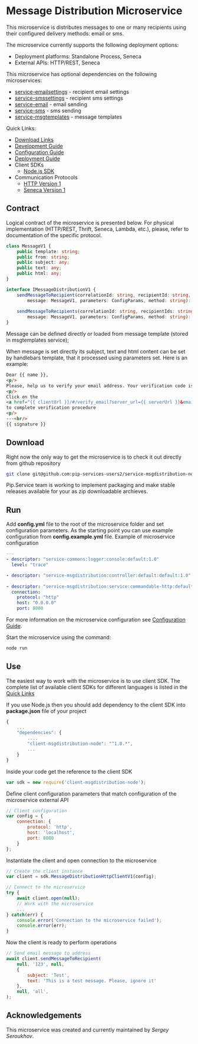 # Message Distribution Microservice

This microservice is distributes messages to one or many recipients
using their configured delivery methods: email or sms.

The microservice currently supports the following deployment options:
* Deployment platforms: Standalone Process, Seneca
* External APIs: HTTP/REST, Seneca

This microservice has optional dependencies on the following microservices:
- [service-emailsettings](https://github.com/pip-services-users2/service-emailsettings) - recipient email settings
- [service-smssettings](https://github.com/pip-services-users2/service-emailsettings) - recipient sms settings
- [service-email](https://github.com/pip-services-infrastructure2/service-email) - email sending
- [service-sms](https://github.com/pip-services-infrastructure2/service-sms) - sms sending
- [service-msgtemplates](https://github.com/pip-services-content2/service-msgtemplates) - message templates

<a name="links"></a> Quick Links:

* [Download Links](doc/Downloads.md)
* [Development Guide](doc/Development.md)
* [Configuration Guide](doc/Configuration.md)
* [Deployment Guide](doc/Deployment.md)
* Client SDKs
  - [Node.js SDK](https://github.com/pip-services-users2/client-msgdistribution-node)
* Communication Protocols
  - [HTTP Version 1](doc/HttpProtocolV1.md)
  - [Seneca Version 1](doc/SenecaProtocolV1.md)

##  Contract

Logical contract of the microservice is presented below. For physical implementation (HTTP/REST, Thrift, Seneca, Lambda, etc.),
please, refer to documentation of the specific protocol.

```typescript
class MessageV1 {
    public template: string;
    public from: string;
    public subject: any;
    public text: any;
    public html: any;
}

interface IMessageDistributionV1 {
    sendMessageToRecipient(correlationId: string, recipientId: string, subscription: string,
        message: MessageV1, parameters: ConfigParams, method: string): Promise<void>;
    
    sendMessageToRecipients(correlationId: string, recipientIds: string[], subscription: string,
        message: MessageV1, parameters: ConfigParams, method: string): Promise<void>;
}
```

Message can be defined directly or loaded from message template (stored in msgtemplates service);

When message is set directly its subject, text and html content can be set by handlebars template,
that it processed using parameters set. Here is an example:

```html
Dear {{ name }},
<p/>
Please, help us to verify your email address. Your verification code is {{ code }}.
<p/>
Click on the 
<a href="{{ clientUrl }}/#/verify_email?server_url={{ serverUrl }}&email={{ email }}&code={{ code }}">link</a>
to complete verification procedure
<p/>
---<br/>
{{ signature }}
```

## Download

Right now the only way to get the microservice is to check it out directly from github repository
```bash
git clone git@github.com:pip-services-users2/service-msgdistribution-node.git
```

Pip.Service team is working to implement packaging and make stable releases available for your 
as zip downloadable archieves.

## Run

Add **config.yml** file to the root of the microservice folder and set configuration parameters.
As the starting point you can use example configuration from **config.example.yml** file. 
Example of microservice configuration
```yaml
---
- descriptor: "service-commons:logger:console:default:1.0"
  level: "trace"

- descriptor: "service-msgdistribution:controller:default:default:1.0"
  
- descriptor: "service-msgdistribution:service:commandable-http:default:1.0"
  connection:
    protocol: "http"
    host: "0.0.0.0"
    port: 8080
```
 
For more information on the microservice configuration see [Configuration Guide](Configuration.md).

Start the microservice using the command:
```bash
node run
```

## Use

The easiest way to work with the microservice is to use client SDK. 
The complete list of available client SDKs for different languages is listed in the [Quick Links](#links)

If you use Node.js then you should add dependency to the client SDK into **package.json** file of your project
```javascript
{
    ...
    "dependencies": {
        ....
        "client-msgdistribution-node": "^1.0.*",
        ...
    }
}
```

Inside your code get the reference to the client SDK
```javascript
var sdk = new require('client-msgdistribution-node');
```

Define client configuration parameters that match configuration of the microservice external API
```javascript
// Client configuration
var config = {
    connection: {
        protocol: 'http',
        host: 'localhost', 
        port: 8080
    }
};
```

Instantiate the client and open connection to the microservice
```javascript
// Create the client instance
var client = sdk.MessageDistributionHttpClientV1(config);

// Connect to the microservice
try {
    await client.open(null);
    // Work with the microservice
    ...
} catch(err) {
    console.error('Connection to the microservice failed');
    console.error(err);
}

```

Now the client is ready to perform operations
```javascript
// Send email message to address
await client.sendMessageToRecipient(
    null, '123', null,
    { 
        subject: 'Test',
        text: 'This is a test message. Please, ignore it'
    },
    null, 'all',
);
```

## Acknowledgements

This microservice was created and currently maintained by *Sergey Seroukhov*.

